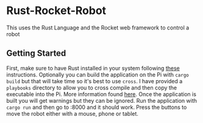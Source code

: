 # Rust-Rocket-Robot
This uses the Rust Language and the Rocket web framework to control a robot

## Getting Started

First, make sure to have Rust installed in your system following [these](https://doc.rust-lang.org/book/ch01-01-installation.html) instructions. Optionally you can build the application on the Pi with `cargo build` but that will take time so it's best to use `cross`. I have provided a `playbooks` directory to allow you to cross compile and then copy the executable into the Pi. More information found [here](https://github.com/cross-rs/cross). Once the application is built you will get warnings but they can be ignored. Run the application with `cargo run` and then go to <ip-address-of-pi>:8000 and it should work. Press the buttons to move the robot either with a mouse, phone or tablet. 


